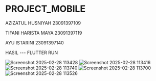# PROJECT_MOBILE

AZIZATUL HUSNIYAH 23091397109

TIFANI HARISTA MAYA 23091397119

AYU ISTARINI 23091397140

HASIL --- FLUTTER RUN

![Screenshot 2025-02-28 113428](https://github.com/user-attachments/assets/9f0b890c-9483-4665-b753-beb0e3e498e0)
![Screenshot 2025-02-28 113416](https://github.com/user-attachments/assets/ce2ed41d-13ae-446f-98dc-6d174b12445a)
![Screenshot 2025-02-28 113740](https://github.com/user-attachments/assets/4e42b78a-aae7-4e1f-8b01-3151e0a5134b)
![Screenshot 2025-02-28 113700](https://github.com/user-attachments/assets/0e76c6b2-2914-4f33-8f1c-f62d25836b0e)
![Screenshot 2025-02-28 113526](https://github.com/user-attachments/assets/696d4e0d-54ce-415e-97da-ad22ccd04c2f)
